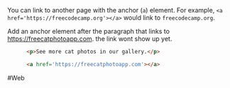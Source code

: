 
You can link to another page with the anchor (`a`) element. 
For example, `<a href='https://freecodecamp.org'></a>` would link to `freecodecamp.org`.

Add an anchor element after the paragraph that links to https://freecatphotoapp.com. the link wont show up yet.

```html 
      <p>See more cat photos in our gallery.</p>

      <a href='https://freecatphotoapp.com'></a>
```



#Web